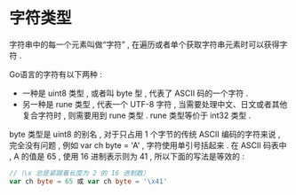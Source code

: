 # 字符类型

字符串中的每一个元素叫做“字符” , 在遍历或者单个获取字符串元素时可以获得字符 . 

Go语言的字符有以下两种 : 

* 一种是 uint8 类型 , 或者叫 byte 型 , 代表了 ASCII 码的一个字符 . 
* 另一种是 rune 类型 , 代表一个 UTF-8 字符 , 当需要处理中文、日文或者其他复合字符时 , 则需要用到 rune 类型 . rune 类型等价于 int32 类型 . 

byte 类型是 uint8 的别名 , 对于只占用 1 个字节的传统 ASCII 编码的字符来说 , 完全没有问题 , 例如 var ch byte = 'A' , 字符使用单引号括起来 . 在 ASCII 码表中 , A 的值是 65 , 使用 16 进制表示则为 41 , 所以下面的写法是等效的 : 

```go
//（\x 总是紧跟着长度为 2 的 16 进制数）
var ch byte = 65 或 var ch byte = '\x41'
```

  


